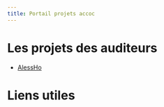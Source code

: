 ```yaml
---
title: Portail projets accoc
---
```


# Les projets des auditeurs

* [AlessHo](https://github.com/AlessHo/Accov_Projet_2017)

# Liens utiles

